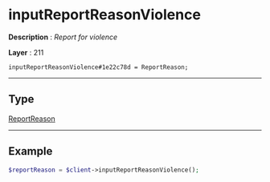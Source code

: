 # inputReportReasonViolence

**Description** : *Report for violence*

**Layer** : 211

```tl
inputReportReasonViolence#1e22c78d = ReportReason;
```

---

## Type

[ReportReason](type/ReportReason)

---

## Example

```php
$reportReason = $client->inputReportReasonViolence();
```